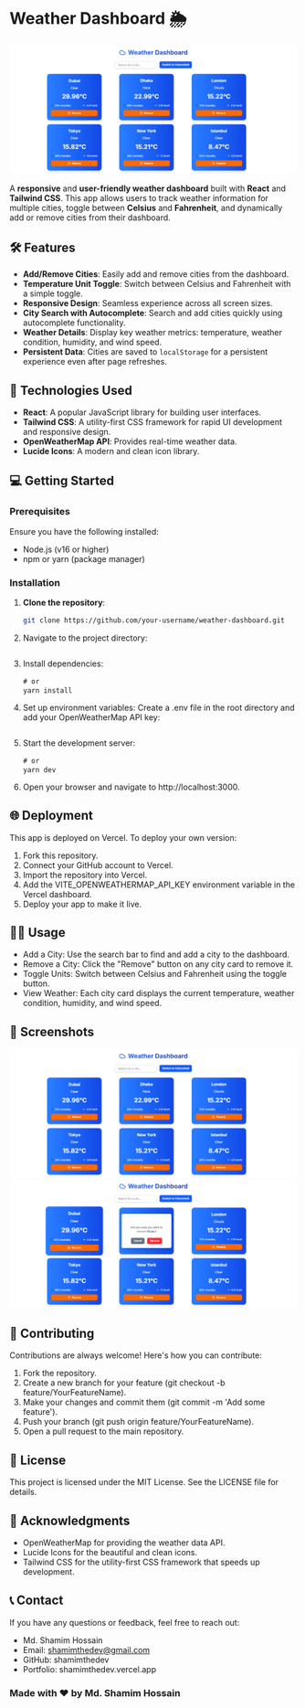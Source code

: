 # Weather Dashboard 🌦️

![Weather Dashboard Screenshot](./src/assets/dashboard-ss-01.png)

A **responsive** and **user-friendly weather dashboard** built with **React** and **Tailwind CSS**. This app allows users to track weather information for multiple cities, toggle between **Celsius** and **Fahrenheit**, and dynamically add or remove cities from their dashboard.

## 🛠️ Features

- **Add/Remove Cities**: Easily add and remove cities from the dashboard.
- **Temperature Unit Toggle**: Switch between Celsius and Fahrenheit with a simple toggle.
- **Responsive Design**: Seamless experience across all screen sizes.
- **City Search with Autocomplete**: Search and add cities quickly using autocomplete functionality.
- **Weather Details**: Display key weather metrics: temperature, weather condition, humidity, and wind speed.
- **Persistent Data**: Cities are saved to `localStorage` for a persistent experience even after page refreshes.

## 🚀 Technologies Used

- **React**: A popular JavaScript library for building user interfaces.
- **Tailwind CSS**: A utility-first CSS framework for rapid UI development and responsive design.
- **OpenWeatherMap API**: Provides real-time weather data.
- **Lucide Icons**: A modern and clean icon library.

## 💻 Getting Started

### Prerequisites

Ensure you have the following installed:

- Node.js (v16 or higher)
- npm or yarn (package manager)

### Installation

1. **Clone the repository**:
   ```bash
   git clone https://github.com/your-username/weather-dashboard.git
   ```
2. Navigate to the project directory:
    ```cd weather-dashboard
3. Install dependencies:
    ```npm install
    # or
    yarn install
    ```
4. Set up environment variables: Create a .env file in the root directory and add your OpenWeatherMap API key:
    ```VITE_OPENWEATHERMAP_API_KEY=your_api_key_here
5. Start the development server:
    ```npm run dev
    # or
    yarn dev
    ```
6. Open your browser and navigate to http://localhost:3000.

## 🌐 Deployment

This app is deployed on Vercel. To deploy your own version:

1. Fork this repository.
2. Connect your GitHub account to Vercel.
3. Import the repository into Vercel.
4. Add the VITE_OPENWEATHERMAP_API_KEY environment variable in the Vercel dashboard.
5. Deploy your app to make it live.

## 🧑‍💻 Usage

- Add a City: Use the search bar to find and add a city to the dashboard.
- Remove a City: Click the "Remove" button on any city card to remove it.
- Toggle Units: Switch between Celsius and Fahrenheit using the toggle button.
- View Weather: Each city card displays the current temperature, weather condition, humidity, and wind speed.

## 📸 Screenshots

![Weather Dashboard Screenshot1](./src/assets/dashboard-ss-01.png)
![Weather Dashboard Screenshot2](./src/assets/dashboard-ss-02.png)

## 🤝 Contributing

Contributions are always welcome! Here's how you can contribute:

1. Fork the repository.
2. Create a new branch for your feature (git checkout -b feature/YourFeatureName).
3. Make your changes and commit them (git commit -m 'Add some feature').
4. Push your branch (git push origin feature/YourFeatureName).
5. Open a pull request to the main repository.

## 📝 License

This project is licensed under the MIT License. See the LICENSE file for details.

## 🙏 Acknowledgments

- OpenWeatherMap for providing the weather data API.
- Lucide Icons for the beautiful and clean icons.
- Tailwind CSS for the utility-first CSS framework that speeds up development.

## 📞 Contact

If you have any questions or feedback, feel free to reach out:

- Md. Shamim Hossain
- Email: shamimthedev@gmail.com
- GitHub: shamimthedev
- Portfolio: shamimthedev.vercel.app

### Made with ❤️ by Md. Shamim Hossain